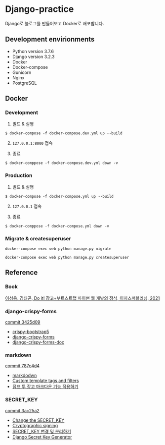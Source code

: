 # Django-practice

Django로 블로그를 만들어보고 Docker로 배포합니다.

## Development envirionments

- Python version 3.7.6
- Django version 3.2.3
- Docker
- Docker-compose
- Gunicorn
- Nginx
- PostgreSQL

## Docker

### Development

1. 빌드 & 실행
   
```shell
$ docker-compose -f docker-compose.dev.yml up --build
```

2. `127.0.0.1:8000` 접속

3. 종료

```shell
$ docker-comppose -f docker-compose.dev.yml down -v
```

### Production

1. 빌드 & 실행

```shell
$ docker-compose -f docker-compose.yml up --build
```

2. `127.0.0.1` 접속

3. 종료

```shell
$ docker-comppose -f docker-compose.yml down -v
```

### Migrate & createsuperuser

```shell
docker-compose exec web python manage.py migrate
```

```
docker-compose exec web python manage.py createsuperuser
```

## Reference

### Book

[이성용, 김태곤, Do it! 장고+부트스트랩 파이썬 웹 개발의 정석, 이지스퍼블리싱, 2021](http://www.kyobobook.co.kr/product/detailViewKor.laf?ejkGb=KOR&mallGb=KOR&barcode=9791163032069&orderClick=LAG&Kc=)

### django-crispy-forms

[commit 3425d09](https://github.com/teddygood/Django-practice/commit/3425d090509a60dee4c497aacfa7c46e7ff27326)

- [crispy-bootstrap5](https://github.com/django-crispy-forms/crispy-bootstrap5)
- [django-crispy-forms](https://github.com/django-crispy-forms/django-crispy-forms)
- [django-crispy-forms-doc](http://django-crispy-forms.rtfd.org/)

### markdown

[commit 787c4d4](https://github.com/teddygood/Django-practice/commit/787c4d4bb7e4f11930103c6a5d49ca2c0c2f1c8f)

- [markdodwn](https://github.com/Python-Markdown/markdown)  
- [Custom template tags and filters](https://docs.djangoproject.com/en/3.2/howto/custom-template-tags/)  
- [점프 투 장고 마크다운 기능 적용하기](https://wikidocs.net/71795)  

### SECRET_KEY

[commit 3ac25a2](https://github.com/teddygood/Django-practice/commit/3ac25a28d474656ec27d5f53d84cb1aa8b8ad1fd)
- [Change the SECRET_KEY](https://github.com/teddygood/Django-practice/commit/3ac25a28d474656ec27d5f53d84cb1aa8b8ad1fd)
- [Cryptographic signing](https://docs.djangoproject.com/en/3.2/topics/signing/)
- [SECRET_KEY 변경 및 분리하기](https://wayhome25.github.io/django/2017/07/11/django-settings-secret-key/)
- [Django Secret Key Generator](https://miniwebtool.com/django-secret-key-generator/)
